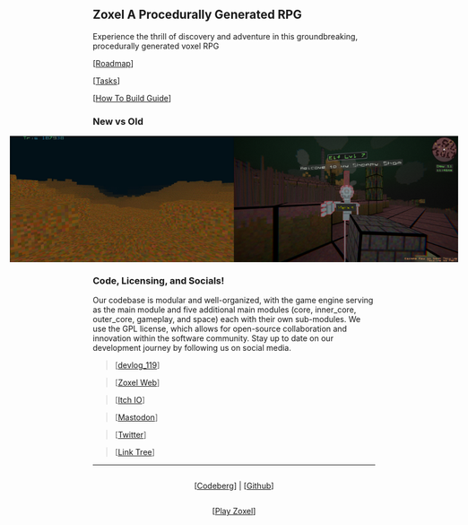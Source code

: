 ## Zoxel A Procedurally Generated RPG

Experience the thrill of discovery and adventure in this groundbreaking, procedurally generated voxel RPG

[[Roadmap](https://github.com/deus369/zoxel-web/blob/master/documents/roadmap.md)]

[[Tasks](https://github.com/deus369/zoxel-web/blob/master/documents/todos/todo-main.md)]

[[How To Build Guide](https://github.com/deus369/zoxel-web/blob/master/documents/howtos/howto-build.md)]

### New vs Old

<div style="display:flex; justify-content:center;">
  <img src="https://raw.githubusercontent.com/deus369/zoxel-web/master/screenshots/screen-2023-02-06-20-28-49.jpg?raw=false" alt="Zoxel" width="400"/>
  <img src="https://raw.githubusercontent.com/deus369/zoxel-web/master/screenshots/zoxel_unity_00.png?raw=false" alt="Unity Zoxel" width="400"/>
</div>

### Code, Licensing, and Socials!

Our codebase is modular and well-organized, with the game engine serving as the main module and five additional main modules (core, inner_core, outer_core, gameplay, and space) each with their own sub-modules. We use the GPL license, which allows for open-source collaboration and innovation within the software community. Stay up to date on our development journey by following us on social media.

> [[devlog_119](https://www.youtube.com/watch?v=Yb5DiXVt1k0.mp4)]

> [[Zoxel Web](http://zoxel.duckdns.org)]

> [[Itch IO](https://deus0.itch.io/zoxel)]

> [[Mastodon](https://mastodon.gamedev.place/@deus)]

> [[Twitter](https://twitter.com/deusxyz)]

> [[Link Tree](https://linktr.ee/lorddeus)]

-----

<div style="display:flex; justify-content:center;">

[[Codeberg](https://codeberg.org/deus/zoxel)] | [[Github](https://github.com/deus369/zoxel)]

</div>

<div style="display:flex; justify-content:center;">

[[Play Zoxel](https://deus369.github.io/zoxel-play/)]

</div>